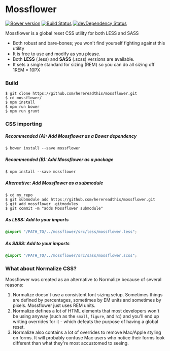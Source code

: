Mossflower
==========

[![Bower version](https://badge.fury.io/bo/mossflower.svg)](http://badge.fury.io/bo/mossflower)
[![Build Status](https://secure.travis-ci.org/herereadthis/mossflower.svg?branch=master)](http://travis-ci.org/herereadthis/mossflower)
[![devDependency Status](https://david-dm.org/herereadthis/mossflower/dev-status.svg)](https://david-dm.org/herereadthis/mossflower#info=devDependencies)

Mossflower is a global reset CSS utility for both LESS and SASS

* Both robust and bare-bones; you won't find yourself fighting against this utility
* It is free to use and modify as you please.
* Both **LESS** (.less) and **SASS** (.scss) versions are available.
* It sets a single standard for sizing (REM) so you can do all sizing off 1REM = 10PX

### Build

```
$ git clone https://github.com/herereadthis/mossflower.git
$ cd mossflower/
$ npm install
$ npm run bower
$ npm run grunt
```

### CSS importing

##### Recommended (A): Add Mossflower as a Bower dependency

```
$ bower install --save mossflower
```

##### Recommended (B): Add Mossflower as a package

```
$ npm install --save mossflower
```

##### Alternative: Add Mossflower as a submodule

```
$ cd my_repo
$ git submodule add https://github.com/herereadthis/mossflower.git
$ git add mossflower .gitmodules
$ git commit -m "adds Mossflower submodule"
```

##### As LESS: Add to your imports

```CSS
@import "/PATH_TO/../mossflower/src/less/mossflower.less";
```

##### As SASS: Add to your imports

```CSS
@import "/PATH_TO/../mossflower/src/sass/mossflower.scss";
```

### What about Normalize CSS?

Mossflower was created as an alternative to Normalize because of several reasons:

1. Normalize doesn't use a consistent font sizing setup. Sometimes things are defined by percentages, sometimes by EM units and sometimes by pixels. Mossflower just uses REM units.
2. Normalize defines a lot of HTML elements that most developers won't be using anyway (such as the ```small```, ```figure```, and ```h1```) and you'll end up writing overrides for it - which defeats the purpose of having a global reset.
3. Normalize also contains a lot of overrides to remove Mac/Apple styling on forms. It will probably confuse Mac users who notice their forms look different than what they're most accustomed to seeing.

